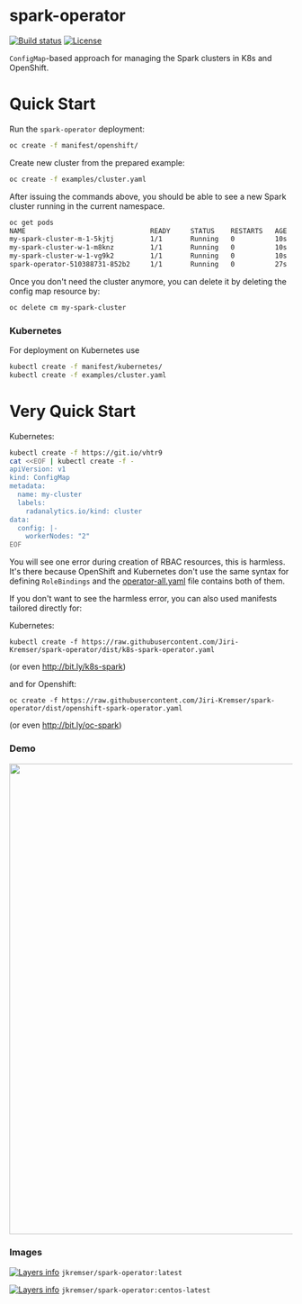 # spark-operator

[![Build status](https://travis-ci.org/Jiri-Kremser/spark-operator.svg?branch=master)](https://travis-ci.org/Jiri-Kremser/spark-operator)
[![License](https://img.shields.io/badge/license-Apache--2.0-blue.svg)](http://www.apache.org/licenses/LICENSE-2.0)

`ConfigMap`-based approach for managing the Spark clusters in K8s and OpenShift.

# Quick Start

Run the `spark-operator` deployment:
```bash
oc create -f manifest/openshift/
```

Create new cluster from the prepared example:

```bash
oc create -f examples/cluster.yaml
```

After issuing the commands above, you should be able to see a new Spark cluster running in the current namespace.

```bash
oc get pods
NAME                               READY     STATUS    RESTARTS   AGE
my-spark-cluster-m-1-5kjtj         1/1       Running   0          10s
my-spark-cluster-w-1-m8knz         1/1       Running   0          10s
my-spark-cluster-w-1-vg9k2         1/1       Running   0          10s
spark-operator-510388731-852b2     1/1       Running   0          27s
```

Once you don't need the cluster anymore, you can delete it by deleting the config map resource by:
```bash
oc delete cm my-spark-cluster
```

### Kubernetes

For deployment on Kubernetes use
```bash
kubectl create -f manifest/kubernetes/
kubectl create -f examples/cluster.yaml
```

# Very Quick Start

Kubernetes:
```bash
kubectl create -f https://git.io/vhtr9
cat <<EOF | kubectl create -f -
apiVersion: v1
kind: ConfigMap
metadata:
  name: my-cluster
  labels:
    radanalytics.io/kind: cluster
data:
  config: |-
    workerNodes: "2"
EOF
```

You will see one error during creation of RBAC resources, this is harmless. It's there because OpenShift and Kubernetes don't use the
same syntax for defining `RoleBindings` and the [operator-all.yaml](./manifest/universal/operator-all.yaml) file contains both of them.

If you don't want to see the harmless error, you can also used manifests tailored directly for:

Kubernetes:
```
kubectl create -f https://raw.githubusercontent.com/Jiri-Kremser/spark-operator/dist/k8s-spark-operator.yaml
```
(or even http://bit.ly/k8s-spark)

and for Openshift:
```
oc create -f https://raw.githubusercontent.com/Jiri-Kremser/spark-operator/dist/openshift-spark-operator.yaml
```
(or even http://bit.ly/oc-spark)

### Demo
<a href="https://asciinema.org/a/188744?autoplay=1"><img src="https://asciinema.org/a/188744.png" width="836"/></a>

### Images
[![Layers info](https://images.microbadger.com/badges/image/jkremser/spark-operator.svg)](https://microbadger.com/images/jkremser/spark-operator)
`jkremser/spark-operator:latest`

[![Layers info](https://images.microbadger.com/badges/image/jkremser/spark-operator:centos-latest.svg)](https://microbadger.com/images/jkremser/spark-operator:centos-latest)
`jkremser/spark-operator:centos-latest`
